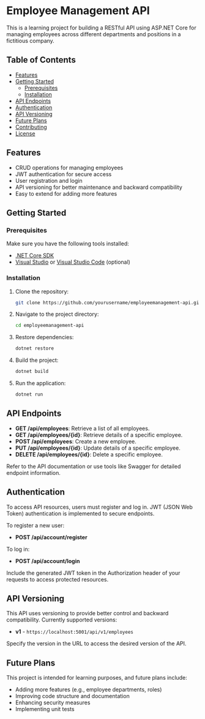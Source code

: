 # Employee Management API

This is a learning project for building a RESTful API using ASP.NET Core for managing employees across different departments and positions in a fictitious company.

## Table of Contents

- [Features](#features)
- [Getting Started](#getting-started)
  - [Prerequisites](#prerequisites)
  - [Installation](#installation)
- [API Endpoints](#api-endpoints)
- [Authentication](#authentication)
- [API Versioning](#api-versioning)
- [Future Plans](#future-plans)
- [Contributing](#contributing)
- [License](#license)

## Features

- CRUD operations for managing employees
- JWT authentication for secure access
- User registration and login
- API versioning for better maintenance and backward compatibility
- Easy to extend for adding more features

## Getting Started

### Prerequisites

Make sure you have the following tools installed:

- [.NET Core SDK](https://dotnet.microsoft.com/download)
- [Visual Studio](https://visualstudio.microsoft.com/) or [Visual Studio Code](https://code.visualstudio.com/) (optional)

### Installation

1. Clone the repository:
   ```bash
   git clone https://github.com/yourusername/employeemanagement-api.git
2. Navigate to the project directory:
   ```bash
   cd employeemanagement-api
3. Restore dependencies:
    ```bash
    dotnet restore
4. Build the project:
    ```bash
    dotnet build
5. Run the application:
     ```bash
    dotnet run


## API Endpoints

- **GET /api/employees**: Retrieve a list of all employees.
- **GET /api/employees/{id}**: Retrieve details of a specific employee.
- **POST /api/employees**: Create a new employee.
- **PUT /api/employees/{id}**: Update details of a specific employee.
- **DELETE /api/employees/{id}**: Delete a specific employee.

Refer to the API documentation or use tools like Swagger for detailed endpoint information.

## Authentication

To access API resources, users must register and log in. JWT (JSON Web Token) authentication is implemented to secure endpoints.

To register a new user:

- **POST /api/account/register**

To log in:

- **POST /api/account/login**

Include the generated JWT token in the Authorization header of your requests to access protected resources.

## API Versioning

This API uses versioning to provide better control and backward compatibility. Currently supported versions:

- **v1** - `https://localhost:5001/api/v1/employees`

Specify the version in the URL to access the desired version of the API.

## Future Plans

This project is intended for learning purposes, and future plans include:

- Adding more features (e.g., employee departments, roles)
- Improving code structure and documentation
- Enhancing security measures
- Implementing unit tests

